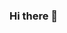 ### Hi there 👋

<!--
### Hi there, I'm Jayh Klasiq.
I'm a student, aspiring for a Bachelor's Degree in Software Engineering.
Fun fact: I'm a weirdo, I don't have favorites (No fav movies, books, color, food), and I love nature.
